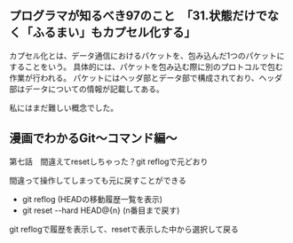 ## プログラマが知るべき97のこと　「31.状態だけでなく「ふるまい」もカプセル化する」
カプセル化とは、データ通信におけるパケットを、包み込んだ1つのパケットにすることをいう。 具体的には、パケットを包み込む際に別のプロトコルで包む作業が行われる。 パケットにはヘッダ部とデータ部で構成されており、ヘッダ部はデータについての情報が記載してある。

私にはまだ難しい概念でした。

## 漫画でわかるGit～コマンド編～
第七話　間違えてresetしちゃった？git reflogで元どおり

間違って操作してしまっても元に戻すことができる

- git reflog (HEADの移動履歴一覧を表示)
- git reset --hard HEAD@{n} (n番目まで戻す)

git reflogで履歴を表示して、resetで表示した中から選択して戻る
